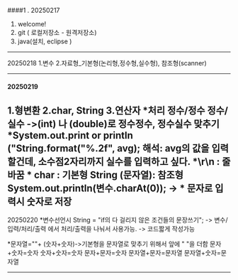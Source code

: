 ####1 . 20250217
1. welcome!
2. git ( 로컬저장소 - 원격저장소)
3. java(설치, eclipse )

---

20250218
1.변수
2.자료형_기본형(논리형,정수형,실수형), 참조형(scanner)

-------
#### 20250219
  1.형변환
  2.char, String
  3.연산자
*처리
정수/정수 
정수/실수
->(int) 나 (double)로 정수정수, 정수실수 맞추기
*System.out.print or println ("String.format("%.2f", avg);
해석: avg의 값을 입력할건데, 소수점2자리까지 실수를 입력하고 싶다.
*\r\n : 줄바꿈
*
char : 기본형
String (문자열): 참조형 
System.out.println(변수.charAt(0)); -> 
*
문자로 입력시 숫자로 저장
-----
20250220
*변수선언시
String = "if의 다 걸리지 않은 조건들의 문장쓰기";
-> 변수/입력/처리/출력 에서 처리/출력을 나눠서 사용가능.
-> 코드짧게 작성가능

*문자열=""+ (숫자+숫자)->기본형을 문자열로 맞추기 위해서 앞에 " "을 더함
문자+숫자=숫자
숫자+숫자=숫자
문자+문자=숫자
문자열+문자=문자열
문자열+숫자=문자열

------


